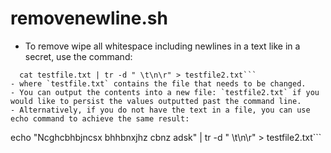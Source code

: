 # removenewline.sh
- To remove  wipe all whitespace including newlines in a text like in a secret, use the command:
```
  cat testfile.txt | tr -d " \t\n\r" > testfile2.txt```
- where `testfile.txt` contains the file that needs to be changed.
- You can output the contents into a new file: `testfile2.txt` if you would like to persist the values outputted past the command line.
- Alternatively, if you do not have the text in a file, you can use echo command to achieve the same result:
```
echo "Ncghcbhbjncsx 
bhhbnxjhz
cbnz
adsk" | tr -d " \t\n\r" > testfile2.txt```
